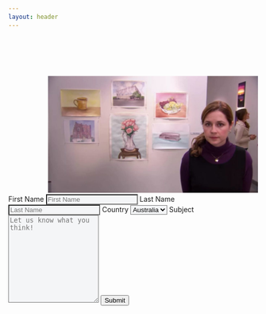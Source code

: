 ```yaml
---
layout: header
---
```


<div class="container">
  <div class="row">
    <div class="column">
      <img src="/contact.jpg" style="width:84%;margin-left:80px;margin-top:80px">
    </div>
    <div class="column">
        <label for="fname">First Name</label>
        <input type="text" id="fname" name="firstname" placeholder="First Name" style="background-color: #f4f5f7">
        <label for="lname">Last Name</label>
        <input type="text" id="lname" name="lastname" placeholder="Last Name" style="background-color: #f4f5f7">
        <label for="country">Country</label>
        <select id="country" name="country" style="background-color: #f4f5f7">
          <option value="australia">Australia</option>
          <option value="india">India</option>
          <option value="mexico">Mexico</option>
          <option value="canada">Canada</option>
          <option value="usa">USA</option>
          <option value="uk">UK</option>
        </select>
        <label for="subject">Subject</label>
        <textarea id="subject" name="subject" placeholder="Let us know what you think!" style="height:170px;background-color: #f4f5f7"></textarea>
        <a href='/'><input type="submit" value="Submit"></a>
    </div>
  </div>
</div>